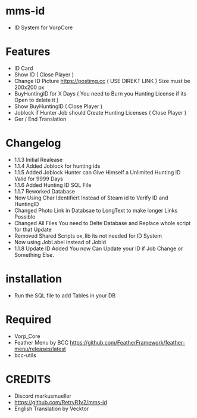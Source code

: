 # mms-id 

- ID System for VorpCore

# Features
 
- ID Card
- Show ID ( Close Player )
- Change ID Picture https://postimg.cc ( USE DIREKT LINK ) Size must be 200x200 px
- BuyHuntingID for X Days ( You need to Burn you Hunting License if its Open to delete it )
- Show BuyHuntingID ( Close Player )
- Joblock if Hunter Job should Create Hunting Licenses ( Close Player )
- Ger / End Translation 


# Changelog

- 1.1.3 Initial Realease
- 1.1.4 Added Joblock for hunting ids
- 1.1.5 Added Joblock Hunter can Give Himself a Unlimited Hunting ID Valid for 9999 Days
- 1.1.6 Added Hunting ID SQL File
- 1.1.7 Reworked Database
- Now Using Char Identifiert Instead of Steam id to Verify ID and HuntingID 
- Changed Photo Link in Databsae to LongText to make longer Links Possible
- Changed All Files You need to Delte Database and Replace whole script for that Update
- Removed Shared Scripts ox_lib its not needed for ID System
- Now using JobLabel instead of JobId
- 1.1.8 Update ID Added You now Can Update your ID if Job Change or Something Else.

# installation 

- Run the SQL file to add Tables in your DB


# Required
- Vorp_Core 
- Feather Menu by BCC https://github.com/FeatherFramework/feather-menu/releases/latest
- bcc-utils


# CREDITS
- Discord markusmueller 
- https://github.com/RetryR1v2/mms-id 
- English Translation by Vecktor
